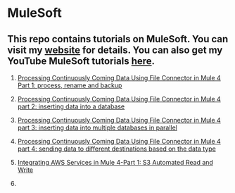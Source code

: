 # MuleSoft

[](mule_architecture.png)
## This repo contains tutorials on MuleSoft. You can visit my [website](https://mulesoft-enthusiast.com/mulesoft-tutorials/) for details. You can also get my YouTube MuleSoft tutorials [here](https://www.youtube.com/channel/UC3wJ5podsri_socVp0sJIlQ).

1. [Processing Continuously Coming Data Using File Connector in Mule 4 Part 1: process, rename and backup](https://github.com/fissehab/mulesoft/blob/main/Processing%20Continuously%20Coming%20Data%20Using%20File%20Connector%20in%20Mule%204.ipynb)


2.  [Processing Continuously Coming Data Using File Connector in Mule 4 part 2: inserting data into a database](https://github.com/fissehab/mulesoft/blob/main/Processing%20Continuously%20Coming%20Data%20%20Using%20File%20Connector%20and%20in%20Mule%204-Part%202.ipynb)


3.  [Processing Continuously Coming Data Using File Connector in Mule 4 part 3: inserting data into multiple databases in parallel](https://github.com/fissehab/mulesoft/blob/main/Processing%20Continuously%20Coming%20Data%20%20Using%20File%20Connector%20and%20in%20Mule%204-Part%203.ipynb)


4.  [Processing Continuously Coming Data Using File Connector in Mule 4 part 4: sending data to different destinations based on the data type](https://github.com/fissehab/mulesoft/blob/main/Processing%20Continuously%20Coming%20Data%20%20Using%20File%20Connector%20and%20in%20Mule%204-Part%204.ipynb)


5.  [Integrating AWS Services in Mule 4-Part 1: S3 Automated Read and Write ](https://github.com/fissehab/mulesoft/blob/main/Integrating%20AWS%20Services%20in%20Mule%204-Part%201.ipynb)
6.  
